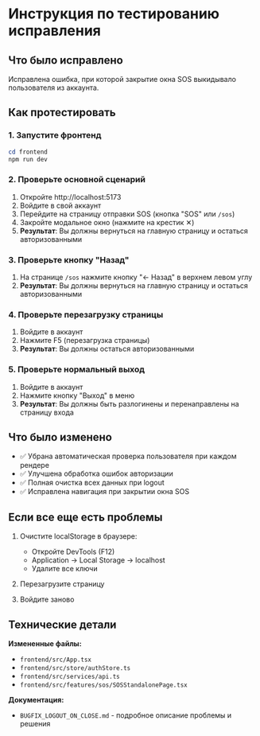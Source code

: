 # Инструкция по тестированию исправления

## Что было исправлено

Исправлена ошибка, при которой закрытие окна SOS выкидывало пользователя из аккаунта.

## Как протестировать

### 1. Запустите фронтенд

```powershell
cd frontend
npm run dev
```

### 2. Проверьте основной сценарий

1. Откройте http://localhost:5173
2. Войдите в свой аккаунт
3. Перейдите на страницу отправки SOS (кнопка "SOS" или `/sos`)
4. Закройте модальное окно (нажмите на крестик ✕)
5. **Результат**: Вы должны вернуться на главную страницу и остаться авторизованными

### 3. Проверьте кнопку "Назад"

1. На странице `/sos` нажмите кнопку "← Назад" в верхнем левом углу
2. **Результат**: Вы должны вернуться на главную страницу и остаться авторизованными

### 4. Проверьте перезагрузку страницы

1. Войдите в аккаунт
2. Нажмите F5 (перезагрузка страницы)
3. **Результат**: Вы должны остаться авторизованными

### 5. Проверьте нормальный выход

1. Войдите в аккаунт
2. Нажмите кнопку "Выход" в меню
3. **Результат**: Вы должны быть разлогинены и перенаправлены на страницу входа

## Что было изменено

- ✅ Убрана автоматическая проверка пользователя при каждом рендере
- ✅ Улучшена обработка ошибок авторизации
- ✅ Полная очистка всех данных при logout
- ✅ Исправлена навигация при закрытии окна SOS

## Если все еще есть проблемы

1. Очистите localStorage в браузере:
   - Откройте DevTools (F12)
   - Application → Local Storage → localhost
   - Удалите все ключи
   
2. Перезагрузите страницу
3. Войдите заново

## Технические детали

**Измененные файлы:**
- `frontend/src/App.tsx`
- `frontend/src/store/authStore.ts`
- `frontend/src/services/api.ts`
- `frontend/src/features/sos/SOSStandalonePage.tsx`

**Документация:**
- `BUGFIX_LOGOUT_ON_CLOSE.md` - подробное описание проблемы и решения
